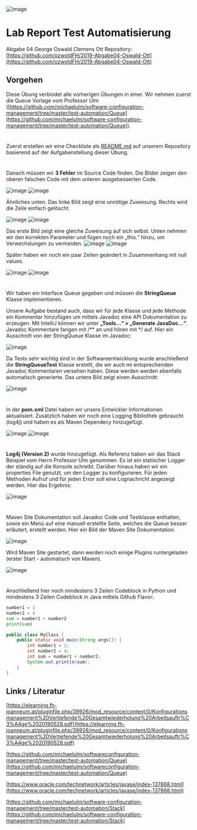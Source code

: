 ![image](https://user-images.githubusercontent.com/48798254/59568400-74b5eb80-907a-11e9-8ba9-83e4807de5ed.png) 

# Lab Report Test Automatisierung
Abgabe 04
George Oswald
Clemens Ott
Repository: [https://github.com/ozwoldFH/2019-Abgabe04-Oswald-Ott](https://github.com/ozwoldFH/2019-Abgabe04-Oswald-Ott)

## Vorgehen
Diese Übung verbindet alle vorherigen Übungen in einer. Wir nehmen zuerst die Queue Vorlage vom Professor Ulm ([https://github.com/michaelulm/software-configuration-management/tree/master/test-automation/Queue](https://github.com/michaelulm/software-configuration-management/tree/master/test-automation/Queue)).
#
Zuerst erstellen wir eine Checkliste als  [README.md](https://github.com/ozwoldFH/2019-Abgabe04-Oswald-Ott/blob/master/README.md) auf unserem Repository basierend auf der Aufgabenstellung dieser Übung. 
#
Danach müssen wir **3 Fehler** im Source Code finden. Die Bilder zeigen den oberen falschen Code mit dem unteren ausgebesserten Code.

![image](https://user-images.githubusercontent.com/48798254/59568380-2f91b980-907a-11e9-8804-363749214dd9.png)
![image](https://user-images.githubusercontent.com/48798254/59568449-2523ef80-907b-11e9-9200-dc8a2eb9f0c7.png)

Ähnliches unten. Das linke Bild zeigt eine unnötige Zuweisung. Rechts wird die Zeile einfach gelöscht.

![image](https://user-images.githubusercontent.com/48798254/59568454-3a991980-907b-11e9-953a-96078daf5278.png) 
![image](https://user-images.githubusercontent.com/48798254/59568458-3f5dcd80-907b-11e9-8abf-c4ce97fe79f4.png)

Das erste Bild zeigt eine gleiche Zuweisung auf sich selbst. Unten nehmen wir den korrekten Parameter und fügen noch ein „this.“ hinzu, um Verwechslungen zu vermeiden.
![image](https://user-images.githubusercontent.com/48798254/59568461-52709d80-907b-11e9-9940-1b2877670c71.png)
![image](https://user-images.githubusercontent.com/48798254/59568464-57cde800-907b-11e9-81a7-baa904d16cd2.png)

Später haben wir noch ein paar Zeilen geändert in Zusammenhang mit null values.

![image](https://user-images.githubusercontent.com/48798254/59568473-661c0400-907b-11e9-8678-a3660932667b.png) 
![image](https://user-images.githubusercontent.com/48798254/59568475-6ae0b800-907b-11e9-8643-f625bf089fe8.png)
#
Wir haben ein Interface Queue gegeben und müssen die **StringQueue** Klasse implementieren.

Unsere Aufgabe bestand auch, dass wir für jede Klasse und jede Methode ein Kommentar hinzufügen um mittels Javadoc eine API Dokumentation zu erzeugen. Mit IntelliJ können wir unter **„Tools…“ > „Generate JavaDoc…“**. Javadoc Kommentare fangen mit /** an und hören mit */ auf. Hier ein Ausschnitt von der StringQueue Klasse im Javadoc:

![image](https://user-images.githubusercontent.com/48798254/59568497-b5623480-907b-11e9-8424-0c69675601b9.png)

Da Tests sehr wichtig sind in der Softwareentwicklung wurde anschließend die **StringQueueTest** Klasse erstellt, die wir auch mi entsprechenden Javadoc Kommentaren versehen haben. Diese werden werden ebenfalls automatisch generierte. Das untere Bild zeigt einen Ausschnitt:

![image](https://user-images.githubusercontent.com/48798254/59568503-cd39b880-907b-11e9-9935-e124b4bdc24e.png)
#
In der **pom.xml** Datei haben wir unsere Entwickler Informationen aktualisiert. Zusätzlich haben wir noch eine Logging Bibliothek gebraucht (log4j) und haben es als Maven Dependecy hinzugefügt.

![image](https://user-images.githubusercontent.com/48798254/59568509-daef3e00-907b-11e9-92e8-ba064e0217f1.png)
![image](https://user-images.githubusercontent.com/48798254/59568513-e3477900-907b-11e9-9510-30c8fc4b089c.png)
#
**Log4j (Version 2)** wurde hinzugefügt. Als Referenz haben wir das Stack Beispiel vom Herrn Professor Ulm genommen. Es ist ein statischer Logger der ständig auf die Konsole schreibt. Darüber hinaus haben wir ein properties File genutzt, um den Logger zu konfigurieren. Für jeden Methoden Aufruf und für jeden Error soll eine Lognachricht angezeigt werden. Hier das Ergebnis:

![image](https://user-images.githubusercontent.com/48798254/59568521-f4908580-907b-11e9-8c3e-c32d34ec5823.png)
#
Maven Site Dokumentation soll Javadoc Code und Testklasse enthalten, sowie ein Menü auf eine manuell erstellte Seite, welches die Queue besser erläutert, erstellt werden. Hier ein Bild der Maven Site Dokumentation:

![image](https://user-images.githubusercontent.com/48798254/59568526-03773800-907c-11e9-9027-81ec1959a06e.png)

Wird Maven Site gestartet, dann werden noch einige Plugins runtergeladen (erster Start - automatisch von Maven).

![image](https://user-images.githubusercontent.com/48798254/59568528-11c55400-907c-11e9-8bf6-275cb99a5895.png)
#
Anschließend hier noch mindestens 3 Zeilen Codeblock in Python und mindestens 3 Zeilen Codeblock in Java mittels Github Flavor:
```python
number1 = 2
number2 = 4
sum = number1 + number2
print(sum)
``` 
```java
public class MyClass {
    public static void main(String args[]) {
        int number1 = 2;
        int number2 = 4;
        int sum = number1 + number2;
        System.out.println(sum);
    }
}
```

## Links / Literatur
[https://elearning.fh-joanneum.at/pluginfile.php/39926/mod_resource/content/0/Konfigurationsmanagement%20Vertiefende%20Gesamtwiederholung%20Arbeitsauftr%C3%A4ge%2020190528.pdf](https://elearning.fh-joanneum.at/pluginfile.php/39926/mod_resource/content/0/Konfigurationsmanagement%20Vertiefende%20Gesamtwiederholung%20Arbeitsauftr%C3%A4ge%2020190528.pdf)

[https://github.com/michaelulm/softwareconfiguration-management/tree/master/test-automation/Queue](https://github.com/michaelulm/softwareconfiguration-management/tree/master/test-automation/Queue)

[https://www.oracle.com/technetwork/articles/javase/index-137868.html](https://www.oracle.com/technetwork/articles/javase/index-137868.html)

[https://github.com/michaelulm/software-configuration-management/tree/master/test-automation/Stack](https://github.com/michaelulm/software-configuration-management/tree/master/test-automation/Stack)